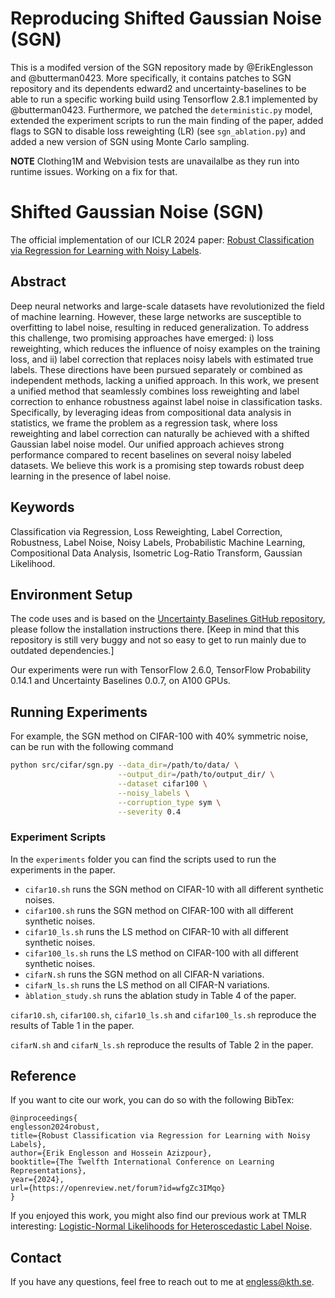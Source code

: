 # Reproducing Shifted Gaussian Noise (SGN)
This is a modifed version of the SGN repository made by @ErikEnglesson and @butterman0423. More specifically, it contains patches to SGN repository and its dependents edward2 and uncertainty-baselines to be able to run a specific working build using Tensorflow 2.8.1 implemented by @butterman0423. Furthermore, we patched the `deterministic.py` model, extended the experiment scripts to run the main finding of the paper, added flags to SGN to disable loss reweighting (LR) (see `sgn_ablation.py`) and added a new version of SGN using Monte Carlo sampling. 

**NOTE**
Clothing1M and Webvision tests are unavailalbe as they run into runtime issues. Working on a fix for that.

# Shifted Gaussian Noise (SGN)
The official implementation of our ICLR 2024 paper: [Robust Classification via Regression for Learning with Noisy Labels](https://openreview.net/forum?id=wfgZc3IMqo).

## Abstract
Deep neural networks and large-scale datasets have revolutionized the field of machine learning. However, these large networks are susceptible to overfitting to label noise, resulting in reduced generalization. To address this challenge, two promising approaches have emerged: i) loss reweighting, which reduces the influence of noisy examples on the training loss, and ii) label correction that replaces noisy labels with estimated true labels. These directions have been pursued separately or combined as independent methods, lacking a unified approach. In this work, we present a unified method that seamlessly combines loss reweighting and label correction to enhance robustness against label noise in classification tasks. Specifically, by leveraging ideas from compositional data analysis in statistics, we frame the problem as a regression task, where loss reweighting and label correction can naturally be achieved with a shifted Gaussian label noise model. Our unified approach achieves strong performance compared to recent baselines on several noisy labeled datasets. We believe this work is a promising step towards robust deep learning in the presence of label noise.

## Keywords
Classification via Regression, Loss Reweighting, Label Correction, Robustness, Label Noise, Noisy Labels, Probabilistic Machine Learning, Compositional Data Analysis, Isometric Log-Ratio Transform, Gaussian Likelihood.

## Environment Setup
The code uses and is based on the [Uncertainty Baselines GitHub repository](https://github.com/google/uncertainty-baselines), please follow the installation instructions there. [Keep in mind that this repository is still very buggy and not so easy to get to run mainly due to outdated dependencies.]

Our experiments were run with TensorFlow 2.6.0, TensorFlow Probability 0.14.1 and Uncertainty Baselines 0.0.7, on A100 GPUs.

## Running Experiments
For example, the SGN method on CIFAR-100 with 40% symmetric noise, can be run with the following command
```bash
python src/cifar/sgn.py --data_dir=/path/to/data/ \
                        --output_dir=/path/to/output_dir/ \
                        --dataset cifar100 \
                        --noisy_labels \
                        --corruption_type sym \
                        --severity 0.4
```


### Experiment Scripts

In the `experiments` folder you can find the scripts used to run the experiments in the paper.

* `cifar10.sh` runs the SGN method on CIFAR-10 with all different synthetic noises.
* `cifar100.sh` runs the SGN method on CIFAR-100 with all different synthetic noises.
* `cifar10_ls.sh` runs the LS method on CIFAR-10 with all different synthetic noises.
* `cifar100_ls.sh` runs the LS method on CIFAR-100 with all different synthetic noises.
* ``cifarN.sh`` runs the SGN method on all CIFAR-N variations.
* ``cifarN_ls.sh`` runs the LS method on all CIFAR-N variations.
* `àblation_study.sh` runs the ablation study in Table 4 of the paper.


`cifar10.sh`, `cifar100.sh`, `cifar10_ls.sh` and `cifar100_ls.sh` reproduce the results of Table 1 in the paper.

`cifarN.sh` and `cifarN_ls.sh` reproduce the results of Table 2 in the paper.


## Reference
If you want to cite our work, you can do so with the following BibTex:
```
@inproceedings{
englesson2024robust,
title={Robust Classification via Regression for Learning with Noisy Labels},
author={Erik Englesson and Hossein Azizpour},
booktitle={The Twelfth International Conference on Learning Representations},
year={2024},
url={https://openreview.net/forum?id=wfgZc3IMqo}
}
```

If you enjoyed this work, you might also find our previous work at TMLR interesting: [Logistic-Normal Likelihoods for Heteroscedastic Label Noise](https://openreview.net/forum?id=7wA65zL3B3).

## Contact
If you have any questions, feel free to reach out to me at [engless@kth.se](mailto:engless@kth.se). 
